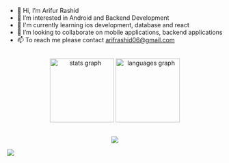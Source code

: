 - 👋 Hi, I’m Arifur Rashid
- 👀 I’m interested in Android and Backend Development
- 🌱 I'm currently learning ios development, database and react
- 💞️ I’m looking to collaborate on mobile applications, backend applications
- 📫 To reach me please contact arifrashid06@gmail.com

<!---
Arifur05/Arifur05 is a ✨ special ✨ repository because its `README.md` (this file) appears on your GitHub profile.
You can click the Preview link to take a look at your changes.
--->
##
<div align="center">
  <img src="https://github-readme-stats.vercel.app/api?username=Arifur05&hide_title=false&hide_rank=false&show_icons=true&include_all_commits=true&count_private=true&disable_animations=false&theme=radical&locale=en&hide_border=false&order=1"height="150" alt="stats graph"  />
  <img src="https://github-readme-stats.vercel.app/api/top-langs?username=Arifur05&locale=en&hide_title=false&layout=compact&card_width=320&langs_count=5&theme=radical&hide_border=false&order=2"height="150" alt="languages graph"  />
</div>

##
<div align="center">
    <img src="https://github-readme-streak-stats.herokuapp.com/?user=Arifur05&theme=radical"  />
</div>



![](https://komarev.com/ghpvc/?username=Arifur05&color=green)
